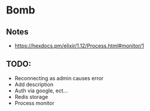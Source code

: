 # Bomb


## Notes
- https://hexdocs.pm/elixir/1.12/Process.html#monitor/1

## TODO:
- Reconnecting as admin causes error    
- Add description
- Auth via google, ect...
- Redis storage
- Process monitor
